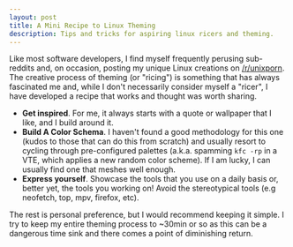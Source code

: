 ```yaml
---
layout: post
title: A Mini Recipe to Linux Theming
description: Tips and tricks for aspiring linux ricers and theming.
---
```


Like most software developers, I find myself frequently perusing sub-reddits 
and, on occasion, posting my unique Linux creations on
[/r/unixporn](https://reddit.com/unixporn). The creative process of theming (or 
"ricing") is something that has always fascinated me and, while I don't 
necessarily consider myself a "ricer", I have developed a recipe that works and
thought was worth sharing. 

*   **Get inspired**. For me, it always starts with a quote or wallpaper that I    
    like, and I build around it. 
*   **Build A Color Schema**. I haven't found a good methodology for this one 
    (kudos to those that can do this from scratch) and usually resort to cycling
    through pre-configured palettes (a.k.a. spamming `kfc -rp` in a VTE, which 
    applies a new random color scheme). If I am lucky, I can usually find one
    that meshes well enough.  
*   **Express yourself**. Showcase the tools that you use on a daily basis or,
    better yet, the tools you working on! Avoid the stereotypical tools (e.g 
    neofetch, top, mpv, firefox, etc).

The rest is personal preference, but I would recommend keeping it simple.  I try
to keep my entire theming process to ~30min or so as this can be a dangerous
time sink and there comes a point of diminishing return.